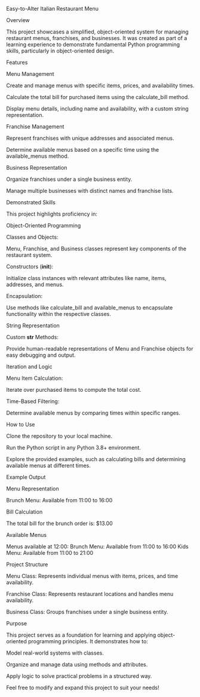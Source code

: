 Easy-to-Alter Italian Restaurant Menu

Overview

This project showcases a simplified, object-oriented system for managing restaurant menus, franchises, and businesses. It was created as part of a learning experience to demonstrate fundamental Python programming skills, particularly in object-oriented design.

Features

Menu Management

Create and manage menus with specific items, prices, and availability times.

Calculate the total bill for purchased items using the calculate_bill method.

Display menu details, including name and availability, with a custom string representation.

Franchise Management

Represent franchises with unique addresses and associated menus.

Determine available menus based on a specific time using the available_menus method.

Business Representation

Organize franchises under a single business entity.

Manage multiple businesses with distinct names and franchise lists.

Demonstrated Skills

This project highlights proficiency in:

Object-Oriented Programming

Classes and Objects:

Menu, Franchise, and Business classes represent key components of the restaurant system.

Constructors (__init__):

Initialize class instances with relevant attributes like name, items, addresses, and menus.

Encapsulation:

Use methods like calculate_bill and available_menus to encapsulate functionality within the respective classes.

String Representation

Custom __str__ Methods:

Provide human-readable representations of Menu and Franchise objects for easy debugging and output.

Iteration and Logic

Menu Item Calculation:

Iterate over purchased items to compute the total cost.

Time-Based Filtering:

Determine available menus by comparing times within specific ranges.

How to Use

Clone the repository to your local machine.

Run the Python script in any Python 3.8+ environment.

Explore the provided examples, such as calculating bills and determining available menus at different times.

Example Output

Menu Representation

Brunch Menu: Available from 11:00 to 16:00

Bill Calculation

The total bill for the brunch order is: $13.00

Available Menus

Menus available at 12:00:
Brunch Menu: Available from 11:00 to 16:00
Kids Menu: Available from 11:00 to 21:00

Project Structure

Menu Class: Represents individual menus with items, prices, and time availability.

Franchise Class: Represents restaurant locations and handles menu availability.

Business Class: Groups franchises under a single business entity.

Purpose

This project serves as a foundation for learning and applying object-oriented programming principles. It demonstrates how to:

Model real-world systems with classes.

Organize and manage data using methods and attributes.

Apply logic to solve practical problems in a structured way.

Feel free to modify and expand this project to suit your needs!



